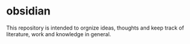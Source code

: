 # obsidian

This repository is intended to orgnize ideas, thoughts and keep track of literature, work and knowledge in general. 
